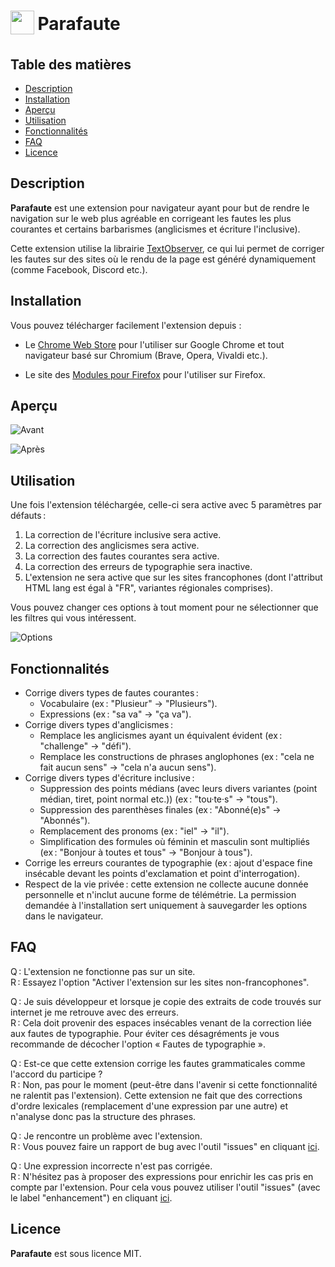 
<h1 align="left">
<sub>
<img  src="src/icônes/icon-48.png" height="38" width="38">
</sub>
Parafaute
</h1>

## Table des matières

-   [Description](#description)
-   [Installation](#installation)
-   [Aperçu](#aperçu)
-   [Utilisation](#utilisation)
-   [Fonctionnalités](#fonctionnalités)
-   [FAQ](#faq)
-   [Licence](#licence)


## Description

**Parafaute** est une extension pour navigateur ayant pour but de rendre le navigation sur le web plus agréable en corrigeant les fautes les plus courantes et certains barbarismes (anglicismes et écriture l'inclusive).

Cette extension utilise la librairie [TextObserver](https://github.com/DanielZTing/TextObserver), ce qui lui permet de corriger les fautes sur des sites où le rendu de la page est généré dynamiquement (comme Facebook, Discord etc.).

## Installation

Vous pouvez télécharger facilement l'extension depuis :

- Le [Chrome Web Store](https://chrome.google.com/webstore/detail/parafaute/jfnefaojdbdjdaobckpmbgfibannmpcg) pour l'utiliser sur Google Chrome et tout navigateur basé sur Chromium (Brave, Opera, Vivaldi etc.).

- Le site des [Modules pour Firefox](https://addons.mozilla.org/fr/firefox/addon/parafaute/) pour l'utiliser sur Firefox.

## Aperçu

![Avant](https://user-images.githubusercontent.com/85347446/192465962-c8b847bd-829f-466c-b329-c961721decd9.png)

![Après](https://user-images.githubusercontent.com/85347446/192466026-b0ec8042-49db-4ab3-b5d6-818e92bb7558.png)

## Utilisation

Une fois l'extension téléchargée, celle-ci sera active avec 5 paramètres par défauts :

1) La correction de l'écriture inclusive sera active.  
2) La correction des anglicismes sera active.  
3) La correction des fautes courantes sera active.  
4) La correction des erreurs de typographie sera inactive.  
5) L'extension ne sera active que sur les sites francophones (dont l'attribut HTML lang est égal à "FR", variantes régionales comprises).

Vous pouvez changer ces options à tout moment pour ne sélectionner que les filtres qui vous intéressent.

![Options](https://github.com/user-attachments/assets/074246fd-ba6f-4d3b-8610-e6d24d8d7efd)


## Fonctionnalités

* Corrige divers types de fautes courantes :
    - Vocabulaire (ex : "Plusieur" → "Plusieurs").
    - Expressions (ex : "sa va" → "ça va").
* Corrige divers types d'anglicismes :
    - Remplace les anglicismes ayant un équivalent évident (ex : "challenge" → "défi").
    - Remplace les constructions de phrases anglophones (ex : "cela ne fait aucun sens" → "cela n'a aucun sens").
* Corrige divers types d'écriture inclusive :
    - Suppression des points médians (avec leurs divers variantes (point médian, tiret, point normal etc.)) (ex : "tou·te·s" → "tous").
    - Suppression des parenthèses finales (ex : "Abonné(e)s" → "Abonnés").
    - Remplacement des pronoms (ex : "iel" → "il").
    - Simplification des formules où féminin et masculin sont multipliés (ex : "Bonjour à toutes et tous" → "Bonjour à tous").
* Corrige les erreurs courantes de typographie (ex : ajout d'espace fine insécable devant les points d'exclamation et point d'interrogation).
* Respect de la vie privée : cette extension ne collecte aucune donnée personnelle et n'inclut aucune forme de télémétrie. La permission demandée à l'installation sert uniquement à sauvegarder les options dans le navigateur.

## FAQ

Q : L'extension ne fonctionne pas sur un site.  
R : Essayez l'option "Activer l'extension sur les sites non-francophones".

Q : Je suis développeur et lorsque je copie des extraits de code trouvés sur internet je me retrouve avec des erreurs.  
R : Cela doit provenir des espaces insécables venant de la correction liée aux fautes de typographie. Pour éviter ces désagréments je vous recommande de décocher l'option « Fautes de typographie ».

Q : Est-ce que cette extension corrige les fautes grammaticales comme l'accord du participe ?  
R : Non, pas pour le moment (peut-être dans l'avenir si cette fonctionnalité ne ralentit pas l'extension). Cette extension ne fait que des corrections d'ordre lexicales (remplacement d'une expression par une autre) et n'analyse donc pas la structure des phrases.

Q : Je rencontre un problème avec l'extension.  
R : Vous pouvez faire un rapport de bug avec l'outil "issues" en cliquant [ici](https://github.com/leoncik/Parafaute/issues).

Q : Une expression incorrecte n'est pas corrigée.  
R : N'hésitez pas à proposer des expressions pour enrichir les cas pris en compte par l'extension. Pour cela vous pouvez utiliser l'outil "issues" (avec le label "enhancement") en cliquant [ici](https://github.com/leoncik/Parafaute/issues).


## Licence

**Parafaute** est sous licence MIT.
